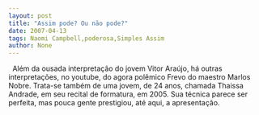 ```yaml
---
layout: post
title: "Assim pode? Ou não pode?"
date: 2007-04-13
tags: Naomi Campbell,poderosa,Simples Assim
author: None
---
```



&nbsp;
Além da ousada interpretação do jovem Vitor Araújo, há outras interpretações, no youtube, do agora polêmico Frevo do maestro Marlos Nobre. 
Trata-se também de uma jovem, de 24 anos, chamada Thaissa Andrade, em seu recital de formatura, em 2005.
Sua técnica parece ser perfeita, mas pouca gente prestigiou, até aqui, a apresentação. 